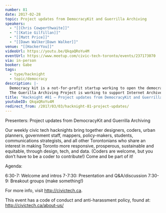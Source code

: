 ```yaml
---
number: 81
date: 2017-02-28
topic: Project updates from DemocracyKit and Guerrilla Archiving
speakers:
  - "[[Chris Cowperthwaite]]"
  - "[[Katie Gilfillan]]"
  - "[[Matt Price]]"
  - "[[Dawn Walker|Dawn Walker]]"
venue: "[[HackerYou]]"
videoUrl: https://youtu.be/QkqaQRoYu4M
eventUrl: https://www.meetup.com/civic-tech-toronto/events/237173070
via: in-person
booker: Gabe
tags:
  - type/hacknight
  - topic/democracy
description: |-
  Democracy kit is a not-for-profit startup working to open the democratic process by publishing a shared campaign resource package for councillor and trustee races.
  The Guerilla Archiving Project is working to support Internet Archive's End of Term harvesting project.
title: "Hacknight #81 – Project updates from DemocracyKit and Guerrilla Archiving"
youtubeID: QkqaQRoYu4M
redirect_from: /2017/03/03/hacknight-81-project-updates/
---
```


Presenters: Project updates from DemocracyKit and Guerrilla Archiving

Our weekly civic tech hacknights bring together designers, coders, urban planners, government staff, mappers, policy-makers, students, communications strategists, and all other Torontonians who share an interest in making Toronto more responsive, prosperous, sustainable and equitable, through design, tech, and data. (Coders are welcome, but you don’t have to be a coder to contribute!) Come and be part of it!

Agenda:

6:30-7: Welcome and intros
7-7:30: Presentation and Q&A/discussion
7:30-9: Breakout groups (make something!)

For more info, visit http://civictech.ca.

This event has a code of conduct and anti-harassment policy, found at: http://civictech.ca/about-us/